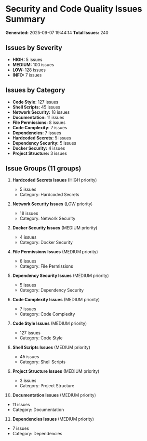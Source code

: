 # Security and Code Quality Issues Summary

**Generated:** 2025-09-07 19:44:14
**Total Issues:** 240

## Issues by Severity
- **HIGH:** 5 issues
- **MEDIUM:** 100 issues
- **LOW:** 128 issues
- **INFO:** 7 issues

## Issues by Category
- **Code Style:** 127 issues
- **Shell Scripts:** 45 issues
- **Network Security:** 18 issues
- **Documentation:** 11 issues
- **File Permissions:** 8 issues
- **Code Complexity:** 7 issues
- **Dependencies:** 7 issues
- **Hardcoded Secrets:** 5 issues
- **Dependency Security:** 5 issues
- **Docker Security:** 4 issues
- **Project Structure:** 3 issues

## Issue Groups (11 groups)

1. **Hardcoded Secrets Issues** (HIGH priority)
   - 5 issues
   - Category: Hardcoded Secrets

2. **Network Security Issues** (LOW priority)
   - 18 issues
   - Category: Network Security

3. **Docker Security Issues** (MEDIUM priority)
   - 4 issues
   - Category: Docker Security

4. **File Permissions Issues** (MEDIUM priority)
   - 8 issues
   - Category: File Permissions

5. **Dependency Security Issues** (MEDIUM priority)
   - 5 issues
   - Category: Dependency Security

6. **Code Complexity Issues** (MEDIUM priority)
   - 7 issues
   - Category: Code Complexity

7. **Code Style Issues** (MEDIUM priority)
   - 127 issues
   - Category: Code Style

8. **Shell Scripts Issues** (MEDIUM priority)
   - 45 issues
   - Category: Shell Scripts

9. **Project Structure Issues** (MEDIUM priority)
   - 3 issues
   - Category: Project Structure

10. **Documentation Issues** (MEDIUM priority)
   - 11 issues
   - Category: Documentation

11. **Dependencies Issues** (MEDIUM priority)
   - 7 issues
   - Category: Dependencies

